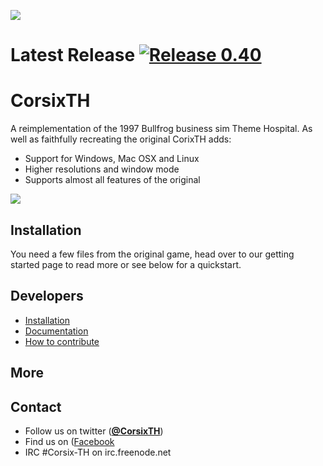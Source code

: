![](http://i.imgur.com/fYp148T.jpg)
# Latest Release [![Release 0.40](https://img.shields.io/badge/release-0.40-brightgreen.svg)](https://github.com/CorsixTH/CorsixTH/releases)
CorsixTH
========

A reimplementation of the 1997 Bullfrog business sim Theme Hospital. As well as faithfully recreating the original CorixTH adds:

- Support for Windows, Mac OSX and Linux
- Higher resolutions and window mode
- Supports almost all features of the original

![](http://i.imgur.com/qHV60Ui.png)


## Installation

You need a few files from the original game, head over to our getting started page to read more or see below for a quickstart.



## Developers 

 - [Installation](#installation)
 - [Documentation](#documentation)
 - [How to contribute](#how-to-contribute)

## More


## Contact

- Follow us on twitter ([**@CorsixTH**](https://twitter.com/CorsixTH))
- Find us on ([Facebook](https://facebook.com/CorsixTH)
- IRC #Corsix-TH on irc.freenode.net


